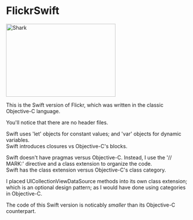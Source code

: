 FlickrSwift
===========
<img src="https://farm5.staticflickr.com/4655/40375302381_730ca8ab03_m.jpg" alt="Shark" height="200" width="300">
<p>
This is the Swift version of Flickr, which was written in the classic Objective-C language.
<p>
You'll notice that there are no header files. <br/>

Swift uses 'let' objects for constant values; and
'var' objects for dynamic variables.
<br />
Swift introduces closures vs Objective-C's blocks.
<p>
Swift doesn't have pragmas versus Objective-C.  
Instead, I use the '// MARK:' directive and a class extension to organize the code.

<br/>
Swift has the class extension versus Objective-C's
class category.
<p>
I placed UICollectionViewDataSource methods into its own class extension; which
is an optional design pattern; as I would have done using categories in Objective-C.
<p>
The code of this Swift version is noticably <em>smaller</em> than its Objective-C
counterpart.
